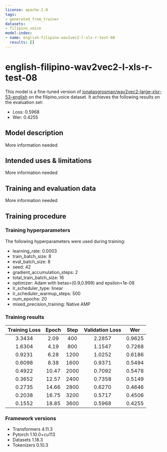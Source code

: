 ```yaml
---
license: apache-2.0
tags:
- generated_from_trainer
datasets:
- filipino_voice
model-index:
- name: english-filipino-wav2vec2-l-xls-r-test-08
  results: []
---
```


<!-- This model card has been generated automatically according to the information the Trainer had access to. You
should probably proofread and complete it, then remove this comment. -->

# english-filipino-wav2vec2-l-xls-r-test-08

This model is a fine-tuned version of [jonatasgrosman/wav2vec2-large-xlsr-53-english](https://huggingface.co/jonatasgrosman/wav2vec2-large-xlsr-53-english) on the filipino_voice dataset.
It achieves the following results on the evaluation set:
- Loss: 0.5968
- Wer: 0.4255

## Model description

More information needed

## Intended uses & limitations

More information needed

## Training and evaluation data

More information needed

## Training procedure

### Training hyperparameters

The following hyperparameters were used during training:
- learning_rate: 0.0003
- train_batch_size: 8
- eval_batch_size: 8
- seed: 42
- gradient_accumulation_steps: 2
- total_train_batch_size: 16
- optimizer: Adam with betas=(0.9,0.999) and epsilon=1e-08
- lr_scheduler_type: linear
- lr_scheduler_warmup_steps: 500
- num_epochs: 20
- mixed_precision_training: Native AMP

### Training results

| Training Loss | Epoch | Step | Validation Loss | Wer    |
|:-------------:|:-----:|:----:|:---------------:|:------:|
| 3.3434        | 2.09  | 400  | 2.2857          | 0.9625 |
| 1.6304        | 4.19  | 800  | 1.1547          | 0.7268 |
| 0.9231        | 6.28  | 1200 | 1.0252          | 0.6186 |
| 0.6098        | 8.38  | 1600 | 0.9371          | 0.5494 |
| 0.4922        | 10.47 | 2000 | 0.7092          | 0.5478 |
| 0.3652        | 12.57 | 2400 | 0.7358          | 0.5149 |
| 0.2735        | 14.66 | 2800 | 0.6270          | 0.4646 |
| 0.2038        | 16.75 | 3200 | 0.5717          | 0.4506 |
| 0.1552        | 18.85 | 3600 | 0.5968          | 0.4255 |


### Framework versions

- Transformers 4.11.3
- Pytorch 1.10.0+cu113
- Datasets 1.18.3
- Tokenizers 0.10.3
